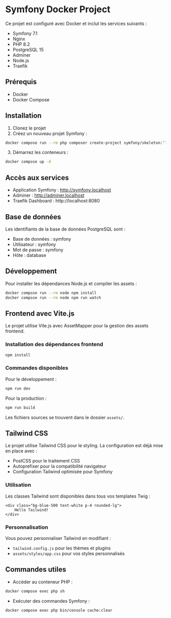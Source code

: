 # Symfony Docker Project

Ce projet est configuré avec Docker et inclut les services suivants :
- Symfony 7.1
- Nginx
- PHP 8.2
- PostgreSQL 15
- Adminer
- Node.js
- Traefik

## Prérequis
- Docker
- Docker Compose

## Installation

1. Clonez le projet
2. Créez un nouveau projet Symfony :
```bash
docker compose run --rm php composer create-project symfony/skeleton:"7.1.*" .
```

3. Démarrez les conteneurs :
```bash
docker compose up -d
```

## Accès aux services

- Application Symfony : http://symfony.localhost
- Adminer : http://adminer.localhost
- Traefik Dashboard : http://localhost:8080

## Base de données

Les identifiants de la base de données PostgreSQL sont :
- Base de données : symfony
- Utilisateur : symfony
- Mot de passe : symfony
- Hôte : database

## Développement

Pour installer les dépendances Node.js et compiler les assets :
```bash
docker compose run --rm node npm install
docker compose run --rm node npm run watch
```

## Frontend avec Vite.js

Le projet utilise Vite.js avec AssetMapper pour la gestion des assets frontend.

### Installation des dépendances frontend

```bash
npm install
```

### Commandes disponibles

Pour le développement :
```bash
npm run dev
```

Pour la production :
```bash
npm run build
```


Les fichiers sources se trouvent dans le dossier `assets/`.

## Tailwind CSS

Le projet utilise Tailwind CSS pour le styling. La configuration est déjà mise en place avec :
- PostCSS pour le traitement CSS
- Autoprefixer pour la compatibilité navigateur
- Configuration Tailwind optimisée pour Symfony

### Utilisation

Les classes Tailwind sont disponibles dans tous vos templates Twig :

```twig
<div class="bg-blue-500 text-white p-4 rounded-lg">
    Hello Tailwind!
</div>
```

### Personnalisation

Vous pouvez personnaliser Tailwind en modifiant :
- `tailwind.config.js` pour les thèmes et plugins
- `assets/styles/app.css` pour vos styles personnalisés

## Commandes utiles

- Accéder au conteneur PHP :
```bash
docker compose exec php sh
```

- Exécuter des commandes Symfony :
```bash
docker compose exec php bin/console cache:clear
```
